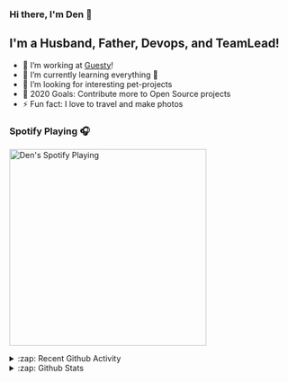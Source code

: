 <!--
**denzalman/denzalman** is a ✨ _special_ ✨ repository because its `README.md` (this file) appears on your GitHub profile.

Here are some ideas to get you started:

- 🔭 I’m currently working on ...
- 🌱 I’m currently learning ...
- 👯 I’m looking to collaborate on ...
- 🤔 I’m looking for help with ...
- 💬 Ask me about ...
- 📫 How to reach me: ...
- 😄 Pronouns: ...
- ⚡ Fun fact: ...
-->


### Hi there, I'm Den 👋

## I'm a Husband, Father, Devops, and TeamLead!

- 🔭 I’m working at [Guesty][guesty]!
- 🌱 I’m currently learning everything 🤣
- 👯 I’m looking for interesting pet-projects
- 🥅 2020 Goals: Contribute more to Open Source projects
- ⚡ Fun fact: I love to travel and make photos

### Spotify Playing 🎧
[<img src="https://now-playing-codestackr.vercel.app/api/spotify-playing" alt="Den's Spotify Playing" width="350" />](https://open.spotify.com/user/q0ykregly6ahe547h0pgl7x3s)

<details>
  <summary>:zap: Recent Github Activity</summary>
<!--START_SECTION:activity-->
<!--END_SECTION:activity-->
</details>

<details>
  <summary>:zap: Github Stats</summary>

  <img align="left" alt="Den's Github Stats" src="https://github-readme-stats.codestackr.vercel.app/api?username=denzalman&show_icons=true&hide_border=true" />

</details>


[guesty]: https://guesty.com